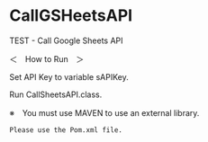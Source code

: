 # CallGSHeetsAPI
TEST - Call Google Sheets API

＜　How to Run　＞

Set API Key to variable sAPIKey.

Run CallSheetsAPI.class.

※　You must use MAVEN to use an external library.
    
    Please use the Pom.xml file.
